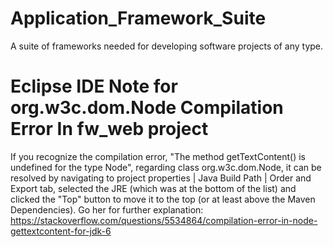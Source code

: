 # Application_Framework_Suite
A suite of frameworks needed for developing software projects of any type.

Eclipse IDE Note for org.w3c.dom.Node Compilation Error In fw_web project
=================================================================================
If you recognize the compilation error, "The method getTextContent() is undefined for the type Node", regarding class org.w3c.dom.Node, it can be resolved by navigating to project properties | Java Build Path | Order and Export tab, selected the JRE (which was at the bottom of the list) and clicked the "Top" button to move it to the top (or at least above the Maven Dependencies).   Go her for further explanation:  https://stackoverflow.com/questions/5534864/compilation-error-in-node-gettextcontent-for-jdk-6
